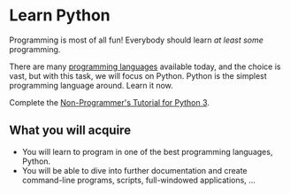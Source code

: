 Learn Python
============

Programming is most of all fun! Everybody should learn *at least some* programming.

There are many [programming languages](http://en.wikipedia.org/wiki/Programming_language)
available today, and the choice is vast, but with this task, we will focus
on Python. Python is the simplest programming language around. Learn it now.

Complete the [Non-Programmer's Tutorial for Python 3](http://en.wikibooks.org/wiki/Non-Programmer%27s_Tutorial_for_Python_3/Boolean_Expressions).

What you will acquire
---------------------
* You will learn to program in one of the best programming languages, Python.
* You will be able to dive into further documentation and create command-line
  programs, scripts, full-windowed applications, ...
